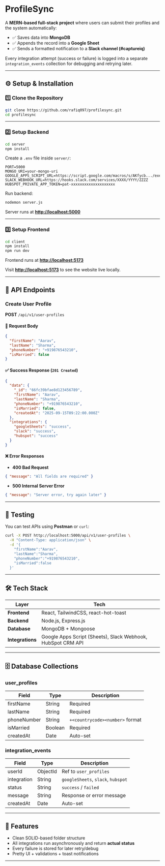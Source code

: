 # ProfileSync

A **MERN-based full-stack project** where users can submit their profiles and the system automatically:

- ✅ Saves data into **MongoDB**
- ✅ Appends the record into a **Google Sheet**
- ✅ Sends a formatted notification to a **Slack channel (#captureiq)**
<!-- - ✅ Creates/Updates a **HubSpot Contact** (upsert by phone) -->

Every integration attempt (success or failure) is logged into a separate `integration_events` collection for debugging and retrying later.

---

## ⚙️ Setup & Installation

### 1️⃣ Clone the Repository
```bash
git clone https://github.com/rafiq097/profilesync.git
cd profilesync
````

---

### 2️⃣ Setup Backend

```bash
cd server
npm install
```

Create a `.env` file inside `server/`:

```env
PORT=5000
MONGO_URI=your-mongo-uri
GOOGLE_APPS_SCRIPT_URL=https://script.google.com/macros/s/AKfycb.../exec
SLACK_WEBHOOK_URL=https://hooks.slack.com/services/XXXX/YYYY/ZZZZ
HUBSPOT_PRIVATE_APP_TOKEN=pat-xxxxxxxxxxxxxxxxxxxx
```

Run backend:

```bash
nodemon server.js
```

Server runs at **[http://localhost:5000](http://localhost:5000)**

---

### 3️⃣ Setup Frontend

```bash
cd client
npm install
npm run dev
```

Frontend runs at **[http://localhost:5173](http://localhost:5173)**

Visit **[http://localhost:5173](http://localhost:5173)** to see the website live locally.

---

## 📡 API Endpoints

### **Create User Profile**

**POST** `/api/v1/user-profiles`

#### 🔑 Request Body

```json
{
  "firstName": "Aarav",
  "lastName": "Sharma",
  "phoneNumber": "+919876543210",
  "isMarried": false
}
```

#### ✅ Success Response (`201 Created`)

```json
{
  "data": {
    "_id": "66fc39bfae8d123456789",
    "firstName": "Aarav",
    "lastName": "Sharma",
    "phoneNumber": "+919876543210",
    "isMarried": false,
    "createdAt": "2025-09-15T09:22:00.000Z"
  },
  "integrations": {
    "googleSheets": "success",
    "slack": "success",
    "hubspot": "success"
  }
}
```

#### ❌ Error Responses

* **400 Bad Request**

```json
{ "message": "All fields are required" }
```

* **500 Internal Server Error**

```json
{ "message": "Server error, try again later" }
```

---

## 🧪 Testing

You can test APIs using **Postman** or `curl`:

```bash
curl -X POST http://localhost:5000/api/v1/user-profiles \
  -H "Content-Type: application/json" \
  -d '{
    "firstName":"Aarav",
    "lastName":"Sharma",
    "phoneNumber":"+919876543210",
    "isMarried":false
  }'
```

---

## 🛠️ Tech Stack

| Layer            | Tech                                                        |
| ---------------- | ----------------------------------------------------------- |
| **Frontend**     | React, TailwindCSS, react-hot-toast                         |
| **Backend**      | Node.js, Express.js                                         |
| **Database**     | MongoDB + Mongoose                                          |
| **Integrations** | Google Apps Script (Sheets), Slack Webhook, HubSpot CRM API |

---

## 🗄️ Database Collections

### **user\_profiles**

| Field       | Type    | Description                     |
| ----------- | ------- | ------------------------------- |
| firstName   | String  | Required                        |
| lastName    | String  | Required                        |
| phoneNumber | String  | `+<countrycode><number>` format |
| isMarried   | Boolean | Required                        |
| createdAt   | Date    | Auto-set                        |

### **integration\_events**

| Field       | Type     | Description                        |
| ----------- | -------- | ---------------------------------- |
| userId      | ObjectId | Ref to `user_profiles`             |
| integration | String   | `googleSheets`, `slack`, `hubspot` |
| status      | String   | `success` / `failed`               |
| message     | String   | Response or error message          |
| createdAt   | Date     | Auto-set                           |

---

## 🧩 Features

* Clean SOLID-based folder structure
* All integrations run asynchronously and return **actual status**
* Every failure is stored for later retry/debug
* Pretty UI + validations + toast notifications

---

